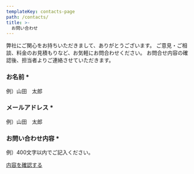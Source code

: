 ```yaml
---
templateKey: contacts-page
path: /contacts/
title: >-
  お問い合わせ
---
```


弊社にご関心をお持ちいただきまして、ありがとうございます。
ご意見・ご相談、料金のお見積もりなど、お気軽にお問合わせください。
お問合せ内容の確認後、担当者よりご連絡させていただきます。

### お名前 *
例）山田　太郎

### メールアドレス *
例）山田　太郎

### お問い合わせ内容 *
例）400文字以内でご記入ください。

<div class="text-center">
<a class="button is-medium is-primary is-outlined pl5 pr5 mt3" href="/contacts/">内容を確認する</a>
</div>